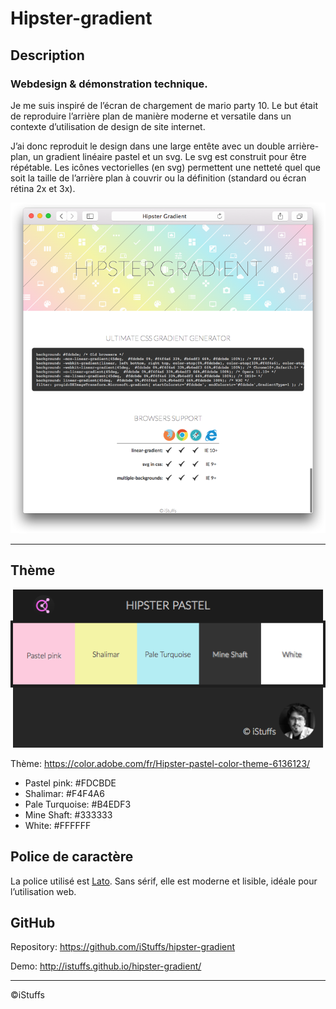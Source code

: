 # Hipster-gradient

## Description

### Webdesign & démonstration technique.

Je me suis inspiré de l’écran de chargement de mario party 10. Le but était de reproduire l’arrière plan de manière moderne et versatile dans un contexte d’utilisation de design de site internet.

J’ai donc reproduit le design dans une large entête avec un double arrière-plan, un gradient linéaire pastel et un svg. Le svg est construit pour être répétable.  Les icônes vectorielles (en svg) permettent une netteté quel que soit la taille de l’arrière plan à couvrir ou la définition (standard ou écran rétina 2x et 3x).

 ![hipstergradient-browser](DOCUMENTATION/images/hipstergradient-browser.png)

------

## Thème

 ![color-hipster pastel](DOCUMENTATION/images/color-hipster.png)

Thème: https://color.adobe.com/fr/Hipster-pastel-color-theme-6136123/

- Pastel pink: #FDCBDE
- Shalimar: #F4F4A6
- Pale Turquoise: #B4EDF3
- Mine Shaft: #333333
- White: #FFFFFF


## Police de caractère

La police utilisé est [Lato](http://www.latofonts.com). Sans sérif, elle est moderne et lisible, idéale pour l’utilisation web.

## GitHub

Repository: https://github.com/iStuffs/hipster-gradient

Demo: http://istuffs.github.io/hipster-gradient/

------

©iStuffs
